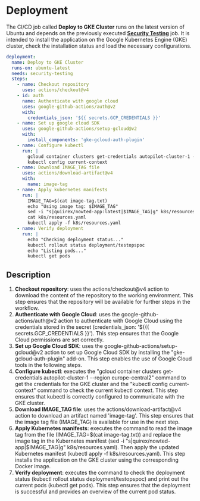 # Deployment

The CI/CD job called **Deploy to GKE Cluster** runs on the latest version of Ubuntu and depends on the previously executed **[Security Testing](Security-Testing.md)** job. It is intended to install the application on the Google Kubernetes Engine (GKE) cluster, check the installation status and load the necessary configurations.

```yaml
deployment:
  name: Deploy to GKE Cluster
  runs-on: ubuntu-latest
  needs: security-testing
  steps:
    - name: Checkout repository
      uses: actions/checkout@v4
    - id: auth
      name: Authenticate with google cloud
      uses: google-github-actions/auth@v2
      with:
        credentials_json: '${{ secrets.GCP_CREDENTIALS }}'
    - name: Set up google cloud SDK
      uses: google-github-actions/setup-gcloud@v2
      with:
        install_components: 'gke-gcloud-auth-plugin'
    - name: Configure kubectl
      run: |
        gcloud container clusters get-credentials autopilot-cluster-1 --region europe-central2
        kubectl config current-context
    - name: Download IMAGE_TAG file
      uses: actions/download-artifact@v4
      with:
        name: image-tag
    - name: Apply kubernetes manifests
      run: |
        IMAGE_TAG=$(cat image-tag.txt)
        echo "Using image tag: $IMAGE_TAG"
        sed -i "s|quiirex/nowted-app:latest|$IMAGE_TAG|g" k8s/resources.yaml
        cat k8s/resources.yaml
        kubectl apply -f k8s/resources.yaml
    - name: Verify deployment
      run: |
        echo "Checking deployment status..."
        kubectl rollout status deployment/testopspoc
        echo "Listing pods..."
        kubectl get pods
```

## Description

1. **Checkout repository**: uses the actions/checkout@v4 action to download the content of the repository to the working environment. This step ensures that the repository will be available for further steps in the workflow. 
2. **Authenticate with Google Cloud**: uses the google-github-actions/auth@v2 action to authenticate with Google Cloud using the credentials stored in the secret (credentials_json: '${{{ secrets.GCP_CREDENTIALS }}'). This step ensures that the Google Cloud permissions are set correctly.
3. **Set up Google Cloud SDK**: uses the google-github-actions/setup-gcloud@v2 action to set up Google Cloud SDK by installing the "gke-gcloud-auth-plugin" add-on. This step enables the use of Google Cloud tools in the following steps.
4. **Configure kubectl**: executes the "gcloud container clusters get-credentials autopilot-cluster-1 --region europe-central2" command to get the credentials for the GKE cluster and the "kubectl config current-context" command to check the current kubectl context. This step ensures that kubectl is correctly configured to communicate with the GKE cluster.
5. **Download IMAGE_TAG file**: uses the actions/download-artifact@v4 action to download an artifact named 'image-tag'. This step ensures that the image tag file (IMAGE_TAG) is available for use in the next step.
6. **Apply Kubernetes manifests**: executes the command to read the image tag from the file (IMAGE_TAG=$(cat image-tag.txt)) and replace the image tag in the Kubernetes manifest (sed -i "s|quirex/nowted-app|$IMAGE_TAG|g" k8s/resources.yaml). Then apply the updated Kubernetes manifest (kubectl apply -f k8s/resources.yaml). This step installs the application on the GKE cluster using the corresponding Docker image.
7. **Verify deployment**: executes the command to check the deployment status (kubectl rollout status deployment/testopspoc) and print out the current pods (kubectl get pods). This step ensures that the deployment is successful and provides an overview of the current pod status.